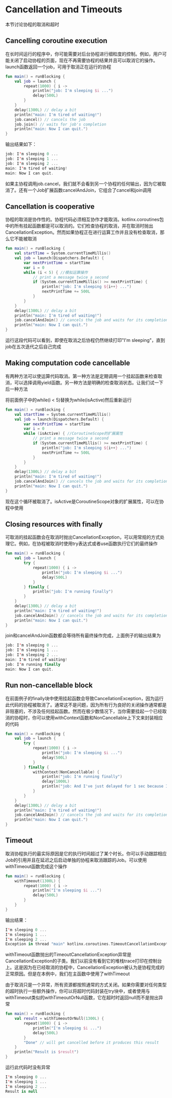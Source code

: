 # Cancellation and Timeouts
本节讨论协程的取消和超时

## Cancelling coroutine execution
在长时间运行的程序中，你可能需要对后台协程进行细粒度的控制。例如，用户可能关闭了启动协程的页面，现在不再需要协程的结果并且可以取消它的操作。launch函数返回一个job，可用于取消正在运行的协程

```kotlin
fun main() = runBlocking {
    val job = launch {
        repeat(1000) { i ->
            println("job: I'm sleeping $i ...")
            delay(500L)
        }
    }
    delay(1300L) // delay a bit
    println("main: I'm tired of waiting!")
    job.cancel() // cancels the job
    job.join() // waits for job's completion 
    println("main: Now I can quit.")    
}
```

输出结果如下：

```kotlin
job: I'm sleeping 0 ...
job: I'm sleeping 1 ...
job: I'm sleeping 2 ...
main: I'm tired of waiting!
main: Now I can quit.
```

如果主协程调用job.cancel，我们就不会看到另一个协程的任何输出，因为它被取消了。还有一个Job扩展函数cancelAndJoin，它组合了cancel和join调用

## Cancellation is cooperative
协程的取消是协作性的。协程代码必须相互协作才能取消。kotlinx.coroutines包中的所有挂起函数都是可以取消的。它们检查协程的取消，并在取消时抛出CancellationException。然而如果协程正在进行运算工作并且没有检查取消，那么它不能被取消

```kotlin
fun main() = runBlocking {
    val startTime = System.currentTimeMillis()
    val job = launch(Dispatchers.Default) {
        var nextPrintTime = startTime
        var i = 0
        while (i < 5) { //模拟运算操作
            // print a message twice a second
            if (System.currentTimeMillis() >= nextPrintTime) {
                println("job: I'm sleeping ${i++} ...")
                nextPrintTime += 500L
            }
        }
    }
    delay(1300L) // delay a bit
    println("main: I'm tired of waiting!")
    job.cancelAndJoin() // cancels the job and waits for its completion
    println("main: Now I can quit.")    
}
```

运行这段代码可以看到，即使在取消之后协程仍然继续打印"I'm sleeping"，直到job在五次迭代之后自己完成

## Making computation code cancellable
有两种方法可以使运算代码取消。第一种方法是定期调用一个挂起函数来检查取消，可以选择调用yield函数。另一种方法是明确的检查取消状态。让我们试一下后一种方法

将前面例子中的while(i < 5)替换为while(isActive)然后重新运行

```kotlin
fun main() = runBlocking {
    val startTime = System.currentTimeMillis()
    val job = launch(Dispatchers.Default) {
        var nextPrintTime = startTime
        var i = 0
        while (isActive) { //CoroutineScope的扩展属性
            // print a message twice a second
            if (System.currentTimeMillis() >= nextPrintTime) {
                println("job: I'm sleeping ${i++} ...")
                nextPrintTime += 500L
            }
        }
    }
    delay(1300L) // delay a bit
    println("main: I'm tired of waiting!")
    job.cancelAndJoin() // cancels the job and waits for its completion
    println("main: Now I can quit.")    
}
```

现在这个循环被取消了。isActive是CoroutineScope对象的扩展属性，可以在协程中使用

## Closing resources with finally
可取消的挂起函数会在取消时抛出CancellationException，可以用常规的方式处理它。例如，在协程被取消时使用try表达式或者use函数执行它们的最终操作

```kotlin
fun main() = runBlocking {
    val job = launch {
        try {
            repeat(1000) { i ->
                println("job: I'm sleeping $i ...")
                delay(500L)
            }
        } finally {
            println("job: I'm running finally")
        }
    }
    delay(1300L) // delay a bit
    println("main: I'm tired of waiting!")
    job.cancelAndJoin() // cancels the job and waits for its completion
    println("main: Now I can quit.")    
}
```

join和cancelAndJoin函数都会等待所有最终操作完成，上面例子的输出结果为

```kotlin
job: I'm sleeping 0 ...
job: I'm sleeping 1 ...
job: I'm sleeping 2 ...
main: I'm tired of waiting!
job: I'm running finally
main: Now I can quit.
```

## Run non-cancellable block
在前面例子的finally块中使用挂起函数会导致CancellationException，因为运行此代码的协程被取消了。通常这不是问题，因为所有行为良好的关闭操作通常都是非阻塞的，不涉及任何挂起函数。然而在极少数情况下，当你需要挂起一个已经取消的协程时，你可以使用withContext函数和NonCancellable上下文来封装相应的代码

```kotlin
fun main() = runBlocking {
    val job = launch {
        try {
            repeat(1000) { i ->
                println("job: I'm sleeping $i ...")
                delay(500L)
            }
        } finally {
            withContext(NonCancellable) {
                println("job: I'm running finally")
                delay(1000L)
                println("job: And I've just delayed for 1 sec because I'm non-cancellable")
            }
        }
    }
    delay(1300L) // delay a bit
    println("main: I'm tired of waiting!")
    job.cancelAndJoin() // cancels the job and waits for its completion
    println("main: Now I can quit.")    
}
```

## Timeout
取消协程执行的最实际原因是它的执行时间超过了某个时长。你可以手动跟踪相应Job的引用并且在延迟之后启动单独的协程来取消跟踪的Job。可以使用withTimeout函数完成这个操作

```kotlin
fun main() = runBlocking {
    withTimeout(1300L) {
        repeat(1000) { i ->
            println("I'm sleeping $i ...")
            delay(500L)
        }
    }
}
```

输出结果：

```kotlin
I'm sleeping 0 ...
I'm sleeping 1 ...
I'm sleeping 2 ...
Exception in thread "main" kotlinx.coroutines.TimeoutCancellationException: Timed out waiting for 1300 ms
```

withTimeout函数抛出的TimeoutCancellationException异常是CancellationException的子类。我们以前没有看到它的堆栈trace打印在控制台上。这是因为在已经取消的协程中，CancellationException被认为是协程完成的正常原因。但是在本例中，我们在主函数中使用了withTimeout

由于取消只是一个异常，所有资源都按照通常的方式关闭。如果你需要对任何类型的超时执行一些额外操作，你可以将超时代码封装在try块中，或者使用与withTimeout类似的withTimeoutOrNull函数，它在超时时返回null而不是抛出异常

```kotlin
fun main() = runBlocking {
    val result = withTimeoutOrNull(1300L) {
        repeat(1000) { i ->
            println("I'm sleeping $i ...")
            delay(500L)
        }
        "Done" // will get cancelled before it produces this result
    }
    println("Result is $result")
}
```

运行此代码时没有异常

```kotlin
I'm sleeping 0 ...
I'm sleeping 1 ...
I'm sleeping 2 ...
Result is null
```
